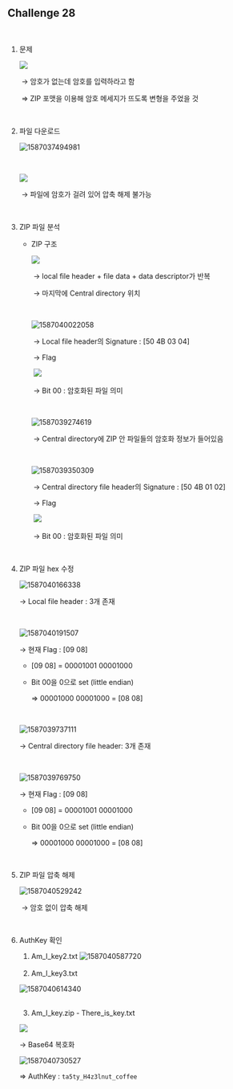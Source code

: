 ## Challenge 28

<br>

1. 문제

   ![](./images/1587037139594.png)

   ​		→ 암호가 없는데 암호를 입력하라고 함

   ​		⇒ ZIP 포맷을 이용해 암호 메세지가 뜨도록 변형을 주었을 것

<br>

2. 파일 다운로드

   ![1587037494981](./images/1587037494981.png)

   <br>

   ![](./images/1587037681205.png)

   ​							→ 파일에 암호가 걸려 있어 압축 해제 불가능

<br>

3. ZIP 파일 분석

   - ZIP 구조

     ![](./images/1587039117690.png)

     ​						→ local file header + file data + data descriptor가 반복

     ​						→ 마지막에 Central directory 위치

     <br>

     ![1587040022058](./images/1587040022058.png)

     ​		→ Local file header의 Signature : [50 4B 03 04]

     ​		→ Flag

     ​										![](./images/1587039681366.png)

     ​											→ Bit 00 : 암호화된 파일 의미

     <br>

     ![1587039274619](./images/1587039274619.png)

     ​								→ Central directory에 ZIP 안 파일들의 암호화 정보가 들어있음

     <br>

     ![1587039350309](./images/1587039350309.png)

     ​		→ Central directory file header의 Signature : [50 4B 01 02]

     ​		→ Flag

     ​										![](./images/1587039681366.png)

     ​											→ Bit 00 : 암호화된 파일 의미

     

   <br>

4. ZIP 파일 hex 수정

   ![1587040166338](./images/1587040166338.png)

   → Local file header : 3개 존재

   <br>

   ![1587040191507](./images/1587040191507.png)

    → 현재 Flag : [09 08]

   - [09 08] = 00001001 00001000

   - Bit 00을 0으로 set (little endian)

     ⇒ 00001000 00001000 = [08 08]

   <br>

   ![1587039737111](./images/1587039737111.png)

   → Central directory file header: 3개 존재

   <br>

   ![1587039769750](./images/1587039769750.png)

   → 현재 Flag : [09 08]

   - [09 08] = 00001001 00001000

   - Bit 00을 0으로 set (little endian)

     ⇒ 00001000 00001000 = [08 08]

<br>

5. ZIP 파일 압축 해제

   ![1587040529242](./images/1587040529242.png)

   ​					→ 암호 없이 압축 해제

<br>

6. AuthKey 확인

   1) Am_I_key2.txt	![1587040587720](./images/1587040587720.png)

   <br>

   2) Am_I_key3.txt

   ![1587040614340](./images/1587040614340.png)

   <br>

   3) Am_I_key.zip - There_is_key.txt

   ![](./images/1587040675366.png)

   → Base64 복호화

   ![1587040730527](./images/1587040730527.png)

   ⇒ AuthKey : `ta5ty_H4z3lnut_coffee`

